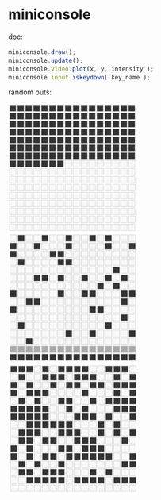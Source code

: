 miniconsole
===========
doc:
```javascript
miniconsole.draw();
miniconsole.update();
miniconsole.video.plot(x, y, intensity );
miniconsole.input.iskeydown( key_name );
```

random outs:

![mini console1](./screenshots/miniconsole1.PNG)
![mini console2](./screenshots/miniconsole2.PNG)
![mini console3](./screenshots/miniconsole3.PNG)
